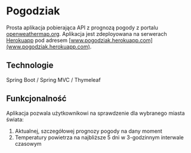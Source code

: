 # Pogodziak

Prosta aplikacja pobierająca API z prognozą pogody z portalu [openweathermap.org](https://www.openweathermap.org). 
Aplikacja jest zdeployowana na serwerach [Herokuapp](https://www.herokuapp.com) pod adresem [www.pogodziak.herokuapp.com](www.pogodziak.herokuapp.com).

## Technologie

Spring Boot / Spring MVC / Thymeleaf

## Funkcjonalność

Aplikacja pozwala użytkownikowi na sprawdzenie dla wybranego miasta świata:
1) Aktualnej, szczegółowej prognozy pogody na dany moment
2) Temperatury powietrza na najbliższe 5 dni w 3-godzinnym interwale czasowym